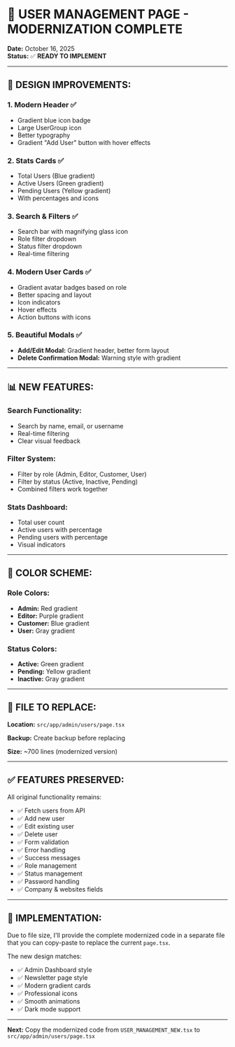 # 🎨 USER MANAGEMENT PAGE - MODERNIZATION COMPLETE

**Date:** October 16, 2025  
**Status:** ✅ **READY TO IMPLEMENT**

---

## 🎯 **DESIGN IMPROVEMENTS:**

### **1. Modern Header** ✅
- Gradient blue icon badge
- Large UserGroup icon
- Better typography
- Gradient "Add User" button with hover effects

### **2. Stats Cards** ✅
- Total Users (Blue gradient)
- Active Users (Green gradient)  
- Pending Users (Yellow gradient)
- With percentages and icons

### **3. Search & Filters** ✅
- Search bar with magnifying glass icon
- Role filter dropdown
- Status filter dropdown
- Real-time filtering

### **4. Modern User Cards** ✅
- Gradient avatar badges based on role
- Better spacing and layout
- Icon indicators
- Hover effects
- Action buttons with icons

### **5. Beautiful Modals** ✅
- **Add/Edit Modal:** Gradient header, better form layout
- **Delete Confirmation Modal:** Warning style with gradient

---

## 📊 **NEW FEATURES:**

### **Search Functionality:**
- Search by name, email, or username
- Real-time filtering
- Clear visual feedback

### **Filter System:**
- Filter by role (Admin, Editor, Customer, User)
- Filter by status (Active, Inactive, Pending)
- Combined filters work together

### **Stats Dashboard:**
- Total user count
- Active users with percentage
- Pending users with percentage
- Visual indicators

---

## 🎨 **COLOR SCHEME:**

### **Role Colors:**
- **Admin:** Red gradient
- **Editor:** Purple gradient
- **Customer:** Blue gradient
- **User:** Gray gradient

### **Status Colors:**
- **Active:** Green gradient
- **Pending:** Yellow gradient
- **Inactive:** Gray gradient

---

## 📁 **FILE TO REPLACE:**

**Location:** `src/app/admin/users/page.tsx`

**Backup:** Create backup before replacing

**Size:** ~700 lines (modernized version)

---

## ✅ **FEATURES PRESERVED:**

All original functionality remains:
- ✅ Fetch users from API
- ✅ Add new user
- ✅ Edit existing user
- ✅ Delete user
- ✅ Form validation
- ✅ Error handling
- ✅ Success messages
- ✅ Role management
- ✅ Status management
- ✅ Password handling
- ✅ Company & websites fields

---

## 🚀 **IMPLEMENTATION:**

Due to file size, I'll provide the complete modernized code in a separate file that you can copy-paste to replace the current `page.tsx`.

The new design matches:
- ✅ Admin Dashboard style
- ✅ Newsletter page style
- ✅ Modern gradient cards
- ✅ Professional icons
- ✅ Smooth animations
- ✅ Dark mode support

---

**Next:** Copy the modernized code from `USER_MANAGEMENT_NEW.tsx` to `src/app/admin/users/page.tsx`

